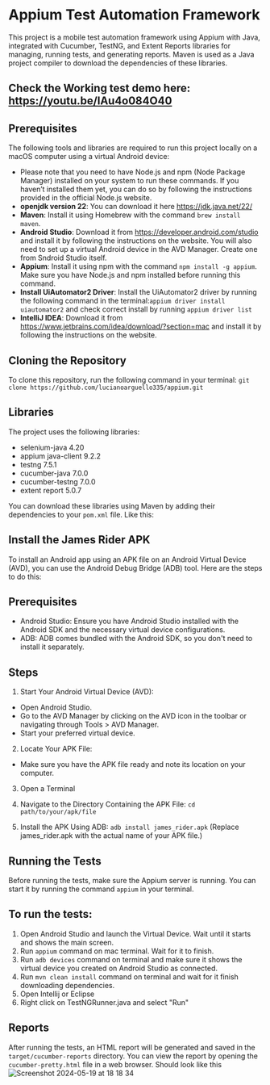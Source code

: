 # Appium Test Automation Framework

This project is a mobile test automation framework using Appium with Java, integrated with Cucumber, TestNG, and Extent Reports libraries for managing, running tests, and generating reports. Maven is used as a Java project compiler to download the dependencies of these libraries.

## Check the Working test demo here: https://youtu.be/lAu4o084O40

## Prerequisites

The following tools and libraries are required to run this project locally on a macOS computer using a virtual Android device:

- Please note that you need to have Node.js and npm (Node Package Manager) installed on your system to run these commands. If you haven’t installed them yet, you can do so by following the instructions provided in the official Node.js website.
- **openjdk version 22**: You can download it here https://jdk.java.net/22/
- **Maven**: Install it using Homebrew with the command `brew install maven`.
- **Android Studio**: Download it from https://developer.android.com/studio and install it by following the instructions on the website. You will also need to set up a virtual Android device in the AVD Manager. Create one from Sndroid Studio itself.
- **Appium**: Install it using npm with the command `npm install -g appium`. Make sure you have Node.js and npm installed before running this command.
- **Install UiAutomator2 Driver**: Install the UiAutomator2 driver by running the following command in the terminal:`appium driver install uiautomator2` and check correct install by running `appium driver list`
- **IntelliJ IDEA**: Download it from https://www.jetbrains.com/idea/download/?section=mac and install it by following the instructions on the website.

## Cloning the Repository

To clone this repository, run the following command in your terminal: 
`git clone https://github.com/lucianoarguello335/appium.git`

## Libraries

The project uses the following libraries:

- selenium-java 4.20
- appium java-client 9.2.2
- testng 7.5.1
- cucumber-java 7.0.0
- cucumber-testng 7.0.0
- extent report 5.0.7

You can download these libraries using Maven by adding their dependencies to your `pom.xml` file. Like this:

## Install the James Rider APK
To install an Android app using an APK file on an Android Virtual Device (AVD), you can use the Android Debug Bridge (ADB) tool. Here are the steps to do this:

## Prerequisites
- Android Studio: Ensure you have Android Studio installed with the Android SDK and the necessary virtual device configurations.
- ADB: ADB comes bundled with the Android SDK, so you don't need to install it separately.

## Steps
1. Start Your Android Virtual Device (AVD):

- Open Android Studio.
- Go to the AVD Manager by clicking on the AVD icon in the toolbar or navigating through Tools > AVD Manager.
- Start your preferred virtual device.

2. Locate Your APK File:

- Make sure you have the APK file ready and note its location on your computer.

3. Open a Terminal
  
4. Navigate to the Directory Containing the APK File: `cd path/to/your/apk/file`

5. Install the APK Using ADB: `adb install james_rider.apk` (Replace james_rider.apk with the actual name of your APK file.)

## Running the Tests

Before running the tests, make sure the Appium server is running. You can start it by running the command `appium` in your terminal.

## To run the tests:
1. Open Android Studio and launch the Virtual Device. Wait until it starts and shows the main screen.
2. Run `appium` command on mac terminal. Wait for it to finish.
3. Run `adb devices` command on terminal and make sure it shows the virtual device you created on Android Studio as connected.
4. Run `mvn clean install` command on terminal and wait for it finish downloading dependencies.
5. Open Intellij or Eclipse
6. Right click on TestNGRunner.java and select "Run"


## Reports

After running the tests, an HTML report will be generated and saved in the `target/cucumber-reports` directory. You can view the report by opening the `cucumber-pretty.html` file in a web browser. Should look like this
![Screenshot 2024-05-19 at 18 18 34](https://github.com/lucianoarguello335/appium/assets/17627680/4d867b84-3fa7-4bee-bb9f-bf0b3dce6ca3)
